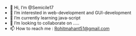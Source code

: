 - 👋 Hi, I’m @Semicile17
- 👀 I’m interested in web-development and GUI-development
- 🌱 I’m currently learning java-script
- 💞️ I’m looking to collaborate on .....
- 📫 How to reach me : Rohitmahant51@gmail.com

<!---
Semicile17/Semicile17 is a ✨ special ✨ repository because its `README.md` (this file) appears on your GitHub profile.
You can click the Preview link to take a look at your changes.
--->
